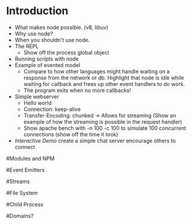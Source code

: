 # Introduction
- What makes node possible. (v8, libuv)
- Why use node?
- When you shouldn't use node.
- The REPL
	- Show off the process global object
- Running scripts with node
- Example of evented model
	- Compare to how other languages might handle waiting on a response from the network or db. Highlight that node is idle while waiting for callback and frees up other event handlers to do work.
	- The program exits when no more callbacks!
- Simple webserver
	- Hello world
	- Connection: keep-alive
	- Transfer-Encoding: chunked -> Allows for streaming (Show an example of how the streaming is possible in the request handler)
	- Show apache bench with -n 100 -c 100 to simulate 100 concurrent connections (show off the time it took)
- *Interactive Demo* create a simple chat server encourage others to connect

#Modules and NPM

#Event Emitters

#Streams

#File System

#Child Process

#Domains?